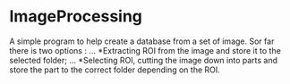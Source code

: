 # ImageProcessing

A simple program to help create a database from a set of image.
Sor far there is two options :
... *Extracting ROI from the image and store it to the selected folder;
... *Selecting ROI, cutting the image down into parts and store the part to the correct folder depending on the ROI.

